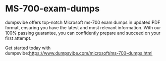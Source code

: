 # MS-700-exam-dumps
dumpsvibe offers top-notch Microsoft ms-700 exam dumps in updated PDF format, ensuring you have the latest and most relevant information. With our 100% passing guarantee, you can confidently prepare and succeed on your first attempt.

 Get started today with dumpsvibe:https://www.dumpsvibe.com/microsoft/ms-700-dumps.html
